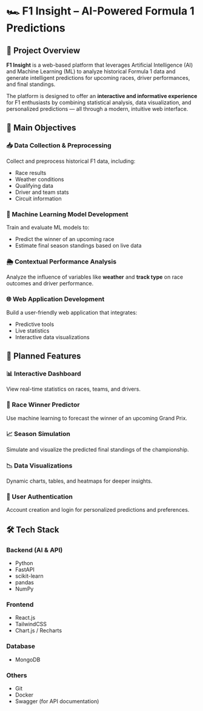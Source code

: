 # 🏎️ F1 Insight – AI-Powered Formula 1 Predictions

## 📌 Project Overview

**F1 Insight** is a web-based platform that leverages Artificial Intelligence (AI) and Machine Learning (ML) to analyze historical Formula 1 data and generate intelligent predictions for upcoming races, driver performances, and final standings.

The platform is designed to offer an **interactive and informative experience** for F1 enthusiasts by combining statistical analysis, data visualization, and personalized predictions — all through a modern, intuitive web interface.

## 🎯 Main Objectives

### 📥 Data Collection & Preprocessing

Collect and preprocess historical F1 data, including:

- Race results
- Weather conditions
- Qualifying data
- Driver and team stats
- Circuit information

### 🤖 Machine Learning Model Development

Train and evaluate ML models to:

- Predict the winner of an upcoming race
- Estimate final season standings based on live data

### 🌦️ Contextual Performance Analysis

Analyze the influence of variables like **weather** and **track type** on race outcomes and driver performance.

### 🌐 Web Application Development

Build a user-friendly web application that integrates:

- Predictive tools
- Live statistics
- Interactive data visualizations

## 🔧 Planned Features

### 📊 Interactive Dashboard

View real-time statistics on races, teams, and drivers.

### 🏁 Race Winner Predictor

Use machine learning to forecast the winner of an upcoming Grand Prix.

### 📈 Season Simulation

Simulate and visualize the predicted final standings of the championship.

### 📉 Data Visualizations

Dynamic charts, tables, and heatmaps for deeper insights.

### 🔐 User Authentication

Account creation and login for personalized predictions and preferences.

## 🛠️ Tech Stack

### Backend (AI & API)

- Python
- FastAPI
- scikit-learn
- pandas
- NumPy

### Frontend

- React.js
- TailwindCSS
- Chart.js / Recharts

### Database

- MongoDB

### Others

- Git
- Docker
- Swagger (for API documentation)
